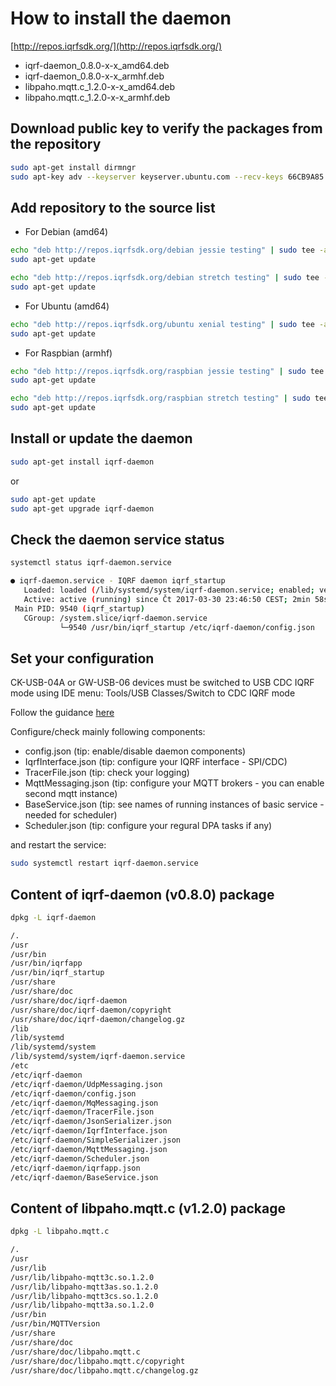 # How to install the daemon

[http://repos.iqrfsdk.org/](http://repos.iqrfsdk.org/)

-   iqrf-daemon_0.8.0-x-x_amd64.deb
-   iqrf-daemon_0.8.0-x-x_armhf.deb
-   libpaho.mqtt.c_1.2.0-x-x_amd64.deb
-   libpaho.mqtt.c_1.2.0-x-x_armhf.deb

## Download public key to verify the packages from the repository

```Bash
sudo apt-get install dirmngr
sudo apt-key adv --keyserver keyserver.ubuntu.com --recv-keys 66CB9A85
```

## Add repository to the source list

-	For Debian (amd64)

```Bash
echo "deb http://repos.iqrfsdk.org/debian jessie testing" | sudo tee -a /etc/apt/sources.list
sudo apt-get update
```

```Bash
echo "deb http://repos.iqrfsdk.org/debian stretch testing" | sudo tee -a /etc/apt/sources.list
sudo apt-get update
```

-	For Ubuntu (amd64)

```Bash
echo "deb http://repos.iqrfsdk.org/ubuntu xenial testing" | sudo tee -a /etc/apt/sources.list
sudo apt-get update
```

-	For Raspbian (armhf)

```Bash
echo "deb http://repos.iqrfsdk.org/raspbian jessie testing" | sudo tee -a /etc/apt/sources.list
sudo apt-get update
```

```Bash
echo "deb http://repos.iqrfsdk.org/raspbian stretch testing" | sudo tee -a /etc/apt/sources.list
sudo apt-get update
```

## Install or update the daemon

```Bash
sudo apt-get install iqrf-daemon
```
or
```Bash
sudo apt-get update
sudo apt-get upgrade iqrf-daemon
```

## Check the daemon service status

```Bash
systemctl status iqrf-daemon.service

● iqrf-daemon.service - IQRF daemon iqrf_startup
   Loaded: loaded (/lib/systemd/system/iqrf-daemon.service; enabled; vendor preset: enabled)
   Active: active (running) since Čt 2017-03-30 23:46:50 CEST; 2min 58s ago
 Main PID: 9540 (iqrf_startup)
   CGroup: /system.slice/iqrf-daemon.service
           └─9540 /usr/bin/iqrf_startup /etc/iqrf-daemon/config.json
```

## Set your configuration 

CK-USB-04A or GW-USB-06 devices must be switched to USB CDC IQRF mode using IDE
menu: Tools/USB Classes/Switch to CDC IQRF mode

Follow the guidance [here](https://github.com/iqrfsdk/iqrf-daemon/wiki/Configuration)

Configure/check mainly following components: 

- config.json 			(tip: enable/disable daemon components)
- IqrfInterface.json    (tip: configure your IQRF interface - SPI/CDC)
- TracerFile.json 		(tip: check your logging)
- MqttMessaging.json    (tip: configure your MQTT brokers - you can enable second mqtt instance)
- BaseService.json      (tip: see names of running instances of basic service - needed for scheduler)
- Scheduler.json        (tip: configure your regural DPA tasks if any)

and restart the service:

```Bash
sudo systemctl restart iqrf-daemon.service
```

## Content of iqrf-daemon (v0.8.0) package

```Bash
dpkg -L iqrf-daemon

/.
/usr
/usr/bin
/usr/bin/iqrfapp
/usr/bin/iqrf_startup
/usr/share
/usr/share/doc
/usr/share/doc/iqrf-daemon
/usr/share/doc/iqrf-daemon/copyright
/usr/share/doc/iqrf-daemon/changelog.gz
/lib
/lib/systemd
/lib/systemd/system
/lib/systemd/system/iqrf-daemon.service
/etc
/etc/iqrf-daemon
/etc/iqrf-daemon/UdpMessaging.json
/etc/iqrf-daemon/config.json
/etc/iqrf-daemon/MqMessaging.json
/etc/iqrf-daemon/TracerFile.json
/etc/iqrf-daemon/JsonSerializer.json
/etc/iqrf-daemon/IqrfInterface.json
/etc/iqrf-daemon/SimpleSerializer.json
/etc/iqrf-daemon/MqttMessaging.json
/etc/iqrf-daemon/Scheduler.json
/etc/iqrf-daemon/iqrfapp.json
/etc/iqrf-daemon/BaseService.json
```

## Content of libpaho.mqtt.c (v1.2.0) package

```Bash
dpkg -L libpaho.mqtt.c

/.
/usr
/usr/lib
/usr/lib/libpaho-mqtt3c.so.1.2.0
/usr/lib/libpaho-mqtt3as.so.1.2.0
/usr/lib/libpaho-mqtt3cs.so.1.2.0
/usr/lib/libpaho-mqtt3a.so.1.2.0
/usr/bin
/usr/bin/MQTTVersion
/usr/share
/usr/share/doc
/usr/share/doc/libpaho.mqtt.c
/usr/share/doc/libpaho.mqtt.c/copyright
/usr/share/doc/libpaho.mqtt.c/changelog.gz
```
